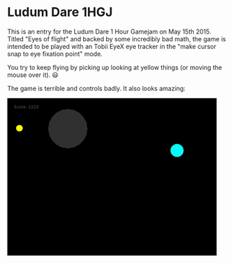 # Ludum Dare 1HGJ

This is an entry for the Ludum Dare 1 Hour Gamejam on May 15th 2015. Titled "Eyes of flight"
and backed by some incredibly bad math, the game is intended to be played with an Tobii EyeX
eye tracker in the "make cursor snap to eye fixation point" mode.

You try to keep flying by picking up looking at yellow things (or moving the mouse over it). :smiley:

The game is terrible and controls badly. It also looks amazing:

![screenshot](https://raw.githubusercontent.com/cryovat/1hgjmay15/master/screenshot.gif)
